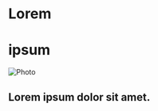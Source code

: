 # Lorem
# ipsum
![Photo](https://t3.ftcdn.net/jpg/02/33/46/24/240_F_233462402_Fx1yke4ng4GA8TJikJZoiATrkncvW6Ib.jpg "Photo")

## Lorem ipsum dolor sit amet.
